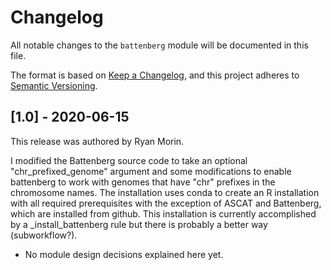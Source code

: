 # Changelog

All notable changes to the `battenberg` module will be documented in this file.

The format is based on [Keep a Changelog](https://keepachangelog.com/en/1.0.0/),
and this project adheres to [Semantic Versioning](https://semver.org/spec/v2.0.0.html).

## [1.0] - 2020-06-15

This release was authored by Ryan Morin.

I modified the Battenberg source code to take an optional "chr_prefixed_genome" argument and some modifications to enable battenberg to work with genomes that have "chr" prefixes in the chromosome names. The installation uses conda to create an R installation with all required prerequisites with the exception of ASCAT and Battenberg, which are installed from github. 
This installation is currently accomplished by a _install_battenberg rule but there is probably a better way (subworkflow?).  



- No module design decisions explained here yet.
